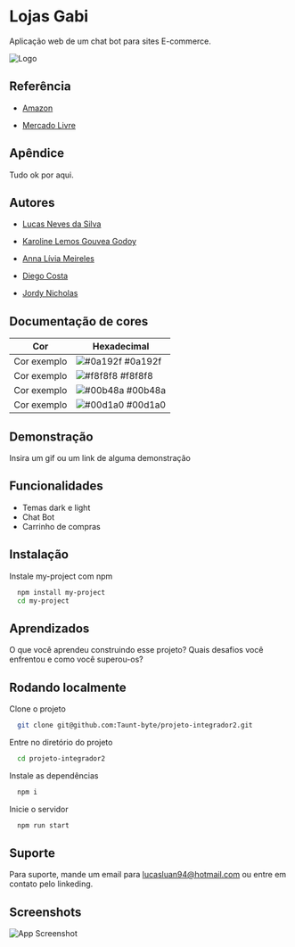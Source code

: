 # Lojas Gabi

Aplicação web de um chat bot para sites E-commerce.


![Logo](https://media.discordapp.net/attachments/1012374528422334525/1079065116684845126/image.png)


## Referência

 - [Amazon](https://www.amazon.com.br/)

 - [Mercado Livre](https://www.mercadolivre.com.br/)

## Apêndice

Tudo ok por aqui.


## Autores

- [Lucas Neves da Silva](https://www.linkedin.com/in/lucas-neves-da-silva-4058211a2/)

- [Karoline Lemos Gouvea Godoy](linkedin.com/in/karoline-lemos-gouvea-godoy-38a292151)

- [Anna Lívia Meireles](linkedin.com/in/anna-lívia-meireles-164342184)

- [Diego Costa](linkedin.com/in/diegoerc)

- [Jordy Nicholas](linkedin.com/in/jordy-nicholas)



## Documentação de cores

| Cor               | Hexadecimal                                                |
| ----------------- | ---------------------------------------------------------------- |
| Cor exemplo       | ![#0a192f](https://via.placeholder.com/10/0a192f?text=+) #0a192f |
| Cor exemplo       | ![#f8f8f8](https://via.placeholder.com/10/f8f8f8?text=+) #f8f8f8 |
| Cor exemplo       | ![#00b48a](https://via.placeholder.com/10/00b48a?text=+) #00b48a |
| Cor exemplo       | ![#00d1a0](https://via.placeholder.com/10/00b48a?text=+) #00d1a0 |


## Demonstração

Insira um gif ou um link de alguma demonstração


## Funcionalidades

- Temas dark e light
- Chat Bot
- Carrinho de compras

## Instalação

Instale my-project com npm

```bash
  npm install my-project
  cd my-project
```
    
## Aprendizados

O que você aprendeu construindo esse projeto? Quais desafios você enfrentou e como você superou-os?


## Rodando localmente

Clone o projeto

```bash
  git clone git@github.com:Taunt-byte/projeto-integrador2.git
```

Entre no diretório do projeto

```bash
  cd projeto-integrador2
```

Instale as dependências

```bash
  npm i
```

Inicie o servidor

```bash
  npm run start
```


## Suporte

Para suporte, mande um email para lucasluan94@hotmail.com ou entre em contato pelo linkeding.


## Screenshots

![App Screenshot](https://via.placeholder.com/468x300?text=App+Screenshot+Here)

